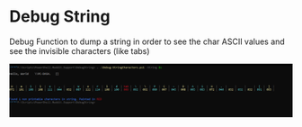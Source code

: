 # Debug String

Debug Function to dump a string in order to see the char ASCII values and see the invisible characters (like tabs)

![img](img/debug.png)
